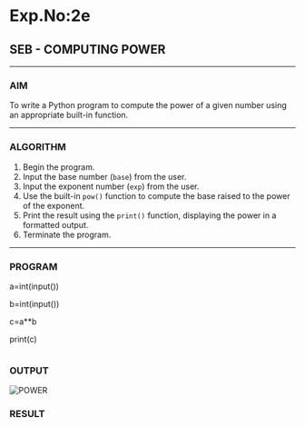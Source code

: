 # Exp.No:2e  
## SEB - COMPUTING POWER

---

### AIM  
To write a Python program to compute the power of a given number using an appropriate built-in function.

---

### ALGORITHM

1. Begin the program.  
2. Input the base number (`base`) from the user.  
3. Input the exponent number (`exp`) from the user.  
4. Use the built-in `pow()` function to compute the base raised to the power of the exponent.  
5. Print the result using the `print()` function, displaying the power in a formatted output.  
6. Terminate the program.

---

### PROGRAM

a=int(input())

b=int(input())

c=a**b

print(c)

```
```
### OUTPUT
![POWER](https://github.com/user-attachments/assets/de9f1d7d-43dc-4fc0-a81a-3cf739ee6a47)


### RESULT

